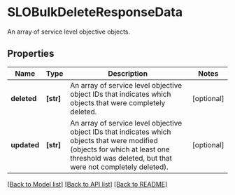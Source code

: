 # SLOBulkDeleteResponseData

An array of service level objective objects.

## Properties

| Name        | Type      | Description                                                                                                                                                                                  | Notes      |
| ----------- | --------- | -------------------------------------------------------------------------------------------------------------------------------------------------------------------------------------------- | ---------- |
| **deleted** | **[str]** | An array of service level objective object IDs that indicates which objects that were completely deleted.                                                                                    | [optional] |
| **updated** | **[str]** | An array of service level objective object IDs that indicates which objects that were modified (objects for which at least one threshold was deleted, but that were not completely deleted). | [optional] |

[[Back to Model list]](README.md#documentation-for-models) [[Back to API list]](README.md#documentation-for-api-endpoints) [[Back to README]](README.md)
